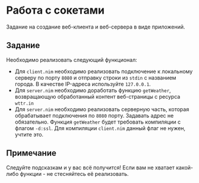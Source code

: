 # Работа с сокетами

Задание на создание веб-клиента и веб-сервера в виде приложений.

## Задание
Необходимо реализовать следующий функционал:

- Для `client.nim` необходимо реализовать подключение к локальному серверу по порту `8080` и отправку строки из `stdin` с названием города. В качестве IP-адреса используйте `127.0.0.1`.
- Для `server.nim` необходимо доработать функцию `getWeather`, возвращающую обработанный контент веб-страницы с ресурса `wttr.in`
- Для `server.nim` необходимо реализовать серверную часть, которая обрабатывает подключения по `8080` порту. Задавать адрес не обязательно. Функция `getWeather` будет требовать компиляции с флагом `-d:ssl`. Для компиляции `client.nim` данный флаг не нужен, учтите это.

## Примечание
Следуйте подсказкам и у вас всё получится! Если вам не хватает какой-либо функции - не стесняйтесь её реализовать.